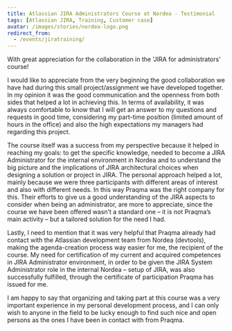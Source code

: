 ```yaml
---
title: Atlassian JIRA Administrators Course at Nordea - Testimonial
tags: [Atlassian JIRA, Training, Customer case]
avatar: /images/stories/nordea-logo.png
redirect_from:
  - /events/jiratraining/
---
```


With great appreciation for the collaboration in the 'JIRA for administrators' course!<!--break-->

I would like to appreciate from the very beginning the good collaboration we have had during this small project/assignment we have developed together. 
In my opinion it was the good communication and the openness from both sides that helped a lot in achieving this. 
In terms of availability, it was always comfortable to know that I will get an answer to my questions and requests in good time, 
considering my part-time position (limited amount of hours in the office) and also the high expectations my managers had regarding this project.

The course itself was a success from my perspective because it helped in reaching my goals: 
to get the specific knowledge, needed to become a JIRA Administrator for the internal environment in Nordea and 
to understand the big picture and the implications of JIRA architectural choices when designing a solution or project in JIRA. 
The personal approach helped a lot, mainly because we were three participants with different areas of interest and also with different needs. 
In this way Praqma was the right company for this. 
Their efforts to give us a good understanding of the JIRA aspects to consider when being an administrator, are more to appreciate, 
since the course we have been offered wasn’t a standard one – it is not Praqma’s main activity – but a tailored solution for the need I had.

Lastly, I need to mention that it was very helpful that Praqma already had contact with the Atlassian development team from Nordea (devtools), 
making the agenda-creation process way easier for me, the recipient of the course. 
My need for certification of my current and acquired competences in JIRA Administrator environment, 
in order to be given the JIRA System Administrator role in the internal Nordea – setup of JIRA, was also successfully fulfilled, 
through the certificate of participation Praqma has issued for me.

I am happy to say that organizing and taking part at this course was a very important experience in my personal development process, 
and I can only wish to anyone in the field to be lucky enough to find such nice and open persons as the ones I have been in contact with from Praqma.
